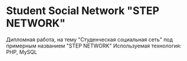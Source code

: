 # Student Social Network "STEP NETWORK"
Дипломная работа, на тему "Студенческая социальная сеть" под примерным названием "STEP NETWORK"
Используемая технология: PHP, MySQL
